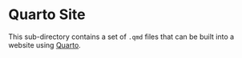 # Quarto Site

This sub-directory contains a set of `.qmd` files that can be built into a website using [Quarto](https://quarto.org/).
